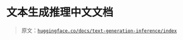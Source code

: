 # 文本生成推理中文文档

> 原文：[`huggingface.co/docs/text-generation-inference/index`](https://huggingface.co/docs/text-generation-inference/index)
